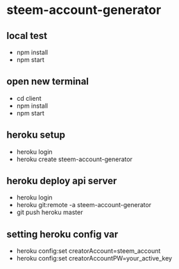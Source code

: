 # steem-account-generator


## local test
* npm install
* npm start

## open new terminal 
* cd client
* npm install
* npm start


## heroku setup
* heroku login
* heroku create steem-account-generator

## heroku deploy api server
* heroku login
* heroku git:remote -a steem-account-generator
* git push heroku master

## setting heroku config var
* heroku config:set creatorAccount=steem_account
* heroku config:set creatorAccountPW=your_active_key
